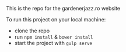 This is the repo for the gardenerjazz.ro website

To run this project on your local machine:
- clone the repo
- run `npm install` & `bower install`
- start the project with `gulp serve`
